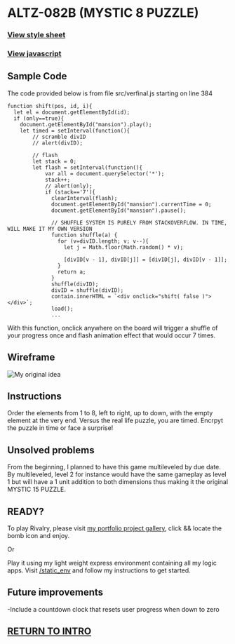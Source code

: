 # ALTZ-082B (MYSTIC 8 PUZZLE)


### [View style sheet](https://github.com/Alvarian/static_env/blob/master/public/css/altz.css)

### [View javascript](https://github.com/Alvarian/static_env/blob/master/public/js/precursor/altz.js)


## Sample Code

The code provided below is from file src/verfinal.js starting on line 384

```
function shift(pos, id, i){
  let el = document.getElementById(id);
  if (only==true){
    document.getElementById("mansion").play();
    let timed = setInterval(function(){
        // scramble divID
        // alert(divID);

        // flash
        let stack = 0;
        let flash = setInterval(function(){
            var all = document.querySelector('*');
            stack++;
            // alert(only);
            if (stack=='7'){
              clearInterval(flash);
              document.getElementById("mansion").currentTime = 0;
              document.getElementById("mansion").pause();

              // SHUFFLE SYSTEM IS PURELY FROM STACKOVERFLOW. IN TIME, WILL MAKE IT MY OWN VERSION
              function shuffle(a) {
                for (v=divID.length; v; v--){
                  let j = Math.floor(Math.random() * v);

                  [divID[v - 1], divID[j]] = [divID[j], divID[v - 1]];
                }
                return a;
              }
              shuffle(divID);
              divID = shuffle(divID);
              contain.innerHTML = `<div onclick="shift( false )"></div>`;
              load();
              ...
```
With this function, onclick anywhere on the board will trigger a shuffle of your progress once and flash animation effect that would occur 7 times. 

## Wireframe
![My original idea](https://github.com/Alvarian/static_env/blob/master/public/media/altz/wireframe.png?raw=true)

## Instructions
Order the elements from 1 to 8, left to right, up to down, with the empty element at the very end.
Versus the real life puzzle, you are timed. Encrpyt the puzzle in time or face a surprise!

## Unsolved problems
From the beginning, I planned to have this game multileveled by due date. By multileveled, level 2 for instance would have the same gameplay
as level 1 but will have a 1 unit addition to both dimensions thus making it the original MYSTIC 15 PUZZLE.

## READY?

To play Rivalry, please visit [my portfolio project gallery](https://ivanalvarez.herokuapp.com/projects), click && locate the bomb icon and enjoy.

Or 

Play it using my light weight express environment containing all my logic apps. Visit [/static_env](https://github.com/Alvarian/static_env) and follow my instructions to get started.

## Future improvements

-Include a countdown clock that resets user progress when down to zero

## [RETURN TO INTRO](https://github.com/Alvarian/INTRO)
